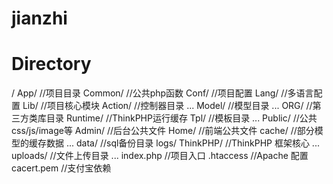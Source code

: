 jianzhi
=======
# Directory

/
  App/				//项目目录
    Common/			//公共php函数
    Conf/				//项目配置
    Lang/				//多语言配置
    Lib/				//项目核心模块
      Action/			//控制器目录
	...
      Model/			//模型目录
        ...
      ORG/				//第三方类库目录
    Runtime/			//ThinkPHP运行缓存
    Tpl/				//模板目录
      ...
  Public/				//公共css/js/image等
    Admin/				//后台公共文件
    Home/				//前端公共文件
  cache/				//部分模型的缓存数据	
    ...
  data/				//sql备份目录
  logs/
  ThinkPHP/			//ThinkPHP 框架核心
    ...
  uploads/				//文件上传目录
    ...
  index.php			//项目入口
  .htaccess			//Apache 配置
  cacert.pem			//支付宝依赖
  